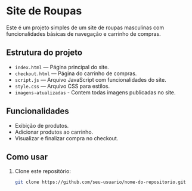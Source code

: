 # Site de Roupas

Este é um projeto simples de um site de roupas masculinas com funcionalidades básicas de navegação e carrinho de compras.

## Estrutura do projeto

- `index.html` — Página principal do site.
- `checkout.html` — Página do carrinho de compras.
- `script.js` — Arquivo JavaScript com funcionalidades do site.
- `style.css` — Arquivo CSS para estilos.
- `imagens-atualizadas` - Contem todas imagens publicadas no site.

## Funcionalidades

- Exibição de produtos.
- Adicionar produtos ao carrinho.
- Visualizar e finalizar compra no checkout.

## Como usar

1. Clone este repositório:
   ```bash
   git clone https://github.com/seu-usuario/nome-do-repositorio.git
 
